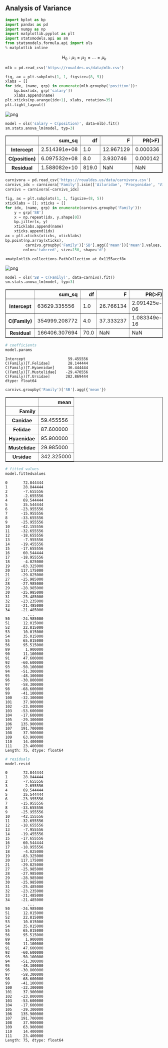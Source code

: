 
Analysis of Variance
-------------------


```python
import bplot as bp
import pandas as pd
import numpy as np
import matplotlib.pyplot as plt
import statsmodels.api as sm
from statsmodels.formula.api import ols
% matplotlib inline
```

$$H_0: \mu_1 = \mu_2 = \ldots = \mu_k$$

```python
mlb = pd.read_csv('https://roualdes.us/data/mlb.csv')
```


```python
fig, ax = plt.subplots(1, 1, figsize=(8, 5))
xlabs = []
for idx, (name, grp) in enumerate(mlb.groupby('position')):
    bp.box(idx, grp['salary'])
    xlabs.append(name)
plt.xticks(np.arange(idx+1), xlabs, rotation=35)
plt.tight_layout()
```


![png](output_4_0.png)



```python
model = ols('salary ~ C(position)', data=mlb).fit()
sm.stats.anova_lm(model, typ=3)
```




<div>
<style scoped>
    .dataframe tbody tr th:only-of-type {
        vertical-align: middle;
    }

    .dataframe tbody tr th {
        vertical-align: top;
    }

    .dataframe thead th {
        text-align: right;
    }
</style>
<table border="1" class="dataframe">
  <thead>
    <tr style="text-align: right;">
      <th></th>
      <th>sum_sq</th>
      <th>df</th>
      <th>F</th>
      <th>PR(&gt;F)</th>
    </tr>
  </thead>
  <tbody>
    <tr>
      <th>Intercept</th>
      <td>2.514391e+08</td>
      <td>1.0</td>
      <td>12.967129</td>
      <td>0.000336</td>
    </tr>
    <tr>
      <th>C(position)</th>
      <td>6.097532e+08</td>
      <td>8.0</td>
      <td>3.930746</td>
      <td>0.000142</td>
    </tr>
    <tr>
      <th>Residual</th>
      <td>1.588082e+10</td>
      <td>819.0</td>
      <td>NaN</td>
      <td>NaN</td>
    </tr>
  </tbody>
</table>
</div>




```python
carnivora = pd.read_csv('https://roualdes.us/data/carnivora.csv')
carnivs_idx = carnivora['Family'].isin(['Ailuridae', 'Procyonidae', 'Viverridae'])
carnivs = carnivora[~carnivs_idx]
```


```python
fig, ax = plt.subplots(1, 1, figsize=(8, 5))
xticklabs = []; xticks = []
for idx, (name, grp) in enumerate(carnivs.groupby('Family')):
    y = grp['SB']
    x = np.repeat(idx, y.shape[0])
    bp.jitter(x, y)
    xticklabs.append(name)
    xticks.append(idx)
ax = plt.xticks(xticks, xticklabs)
bp.point(np.array(xticks),
         carnivs.groupby('Family')['SB'].agg({'mean'})['mean'].values,
        color='tab:red', size=150, shape='d')
```




    <matplotlib.collections.PathCollection at 0x1155accf8>




![png](output_7_1.png)



```python
model = ols('SB ~ C(Family)', data=carnivs).fit()
sm.stats.anova_lm(model, typ=3)
```




<div>
<style scoped>
    .dataframe tbody tr th:only-of-type {
        vertical-align: middle;
    }

    .dataframe tbody tr th {
        vertical-align: top;
    }

    .dataframe thead th {
        text-align: right;
    }
</style>
<table border="1" class="dataframe">
  <thead>
    <tr style="text-align: right;">
      <th></th>
      <th>sum_sq</th>
      <th>df</th>
      <th>F</th>
      <th>PR(&gt;F)</th>
    </tr>
  </thead>
  <tbody>
    <tr>
      <th>Intercept</th>
      <td>63629.335556</td>
      <td>1.0</td>
      <td>26.766134</td>
      <td>2.091425e-06</td>
    </tr>
    <tr>
      <th>C(Family)</th>
      <td>354999.208772</td>
      <td>4.0</td>
      <td>37.333237</td>
      <td>1.083349e-16</td>
    </tr>
    <tr>
      <th>Residual</th>
      <td>166406.307694</td>
      <td>70.0</td>
      <td>NaN</td>
      <td>NaN</td>
    </tr>
  </tbody>
</table>
</div>




```python
# coefficients
model.params
```




    Intercept                   59.455556
    C(Family)[T.Felidae]        28.144444
    C(Family)[T.Hyaenidae]      36.444444
    C(Family)[T.Mustelidae]    -29.470556
    C(Family)[T.Ursidae]       282.869444
    dtype: float64




```python
carnivs.groupby('Family')['SB'].agg({'mean'})
```




<div>
<style scoped>
    .dataframe tbody tr th:only-of-type {
        vertical-align: middle;
    }

    .dataframe tbody tr th {
        vertical-align: top;
    }

    .dataframe thead th {
        text-align: right;
    }
</style>
<table border="1" class="dataframe">
  <thead>
    <tr style="text-align: right;">
      <th></th>
      <th>mean</th>
    </tr>
    <tr>
      <th>Family</th>
      <th></th>
    </tr>
  </thead>
  <tbody>
    <tr>
      <th>Canidae</th>
      <td>59.455556</td>
    </tr>
    <tr>
      <th>Felidae</th>
      <td>87.600000</td>
    </tr>
    <tr>
      <th>Hyaenidae</th>
      <td>95.900000</td>
    </tr>
    <tr>
      <th>Mustelidae</th>
      <td>29.985000</td>
    </tr>
    <tr>
      <th>Ursidae</th>
      <td>342.325000</td>
    </tr>
  </tbody>
</table>
</div>




```python
# fitted values
model.fittedvalues
```




    0       72.844444
    1       28.844444
    2       -7.655556
    3       -2.655556
    4       69.544444
    5       35.544444
    6      -23.955556
    7      -15.955556
    8      -33.655556
    9      -25.955556
    10     -42.155556
    11     -32.655556
    12     -18.655556
    13      -7.955556
    14     -19.455556
    15     -17.655556
    16      60.544444
    17     -18.955556
    18      -4.025000
    19     -83.325000
    20     117.175000
    21     -29.825000
    27     -25.985000
    28     -27.985000
    29     -28.985000
    30     -25.985000
    31     -25.485000
    32     -23.235000
    33     -21.485000
    34     -21.485000
              ...
    50     -24.985000
    51      12.015000
    52      22.815000
    53      10.015000
    54      35.015000
    55      65.015000
    56      95.515000
    89       1.900000
    90      11.100000
    91      47.600000
    92     -60.600000
    93     -50.100000
    94     -51.300000
    95     -48.300000
    96     -30.800000
    97     -58.300000
    98     -68.600000
    99     -41.100000
    100    -32.300000
    101     37.900000
    102    -23.800000
    103    -53.600000
    104    -17.600000
    105    -29.300000
    106    135.900000
    107    191.700000
    108     37.900000
    109     63.900000
    110     14.400000
    111     23.400000
    Length: 75, dtype: float64




```python
# residuals
model.resid
```




    0       72.844444
    1       28.844444
    2       -7.655556
    3       -2.655556
    4       69.544444
    5       35.544444
    6      -23.955556
    7      -15.955556
    8      -33.655556
    9      -25.955556
    10     -42.155556
    11     -32.655556
    12     -18.655556
    13      -7.955556
    14     -19.455556
    15     -17.655556
    16      60.544444
    17     -18.955556
    18      -4.025000
    19     -83.325000
    20     117.175000
    21     -29.825000
    27     -25.985000
    28     -27.985000
    29     -28.985000
    30     -25.985000
    31     -25.485000
    32     -23.235000
    33     -21.485000
    34     -21.485000
              ...
    50     -24.985000
    51      12.015000
    52      22.815000
    53      10.015000
    54      35.015000
    55      65.015000
    56      95.515000
    89       1.900000
    90      11.100000
    91      47.600000
    92     -60.600000
    93     -50.100000
    94     -51.300000
    95     -48.300000
    96     -30.800000
    97     -58.300000
    98     -68.600000
    99     -41.100000
    100    -32.300000
    101     37.900000
    102    -23.800000
    103    -53.600000
    104    -17.600000
    105    -29.300000
    106    135.900000
    107    191.700000
    108     37.900000
    109     63.900000
    110     14.400000
    111     23.400000
    Length: 75, dtype: float64

